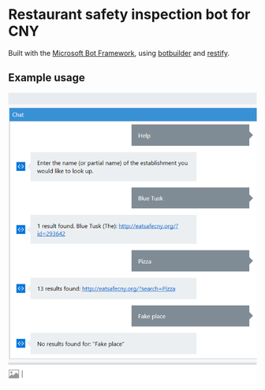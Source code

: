 # Restaurant safety inspection bot for CNY

Built with the [Microsoft Bot Framework](https://dev.botframework.com/), using [botbuilder](https://www.npmjs.com/package/botbuilder) and [restify](https://www.npmjs.com/package/restify).

## Example usage

![Bot for looking uop restaurant inspections](https://raw.githubusercontent.com/OpenSyracuse/eatsafecny-bot/master/example.png "Inspections bot")
